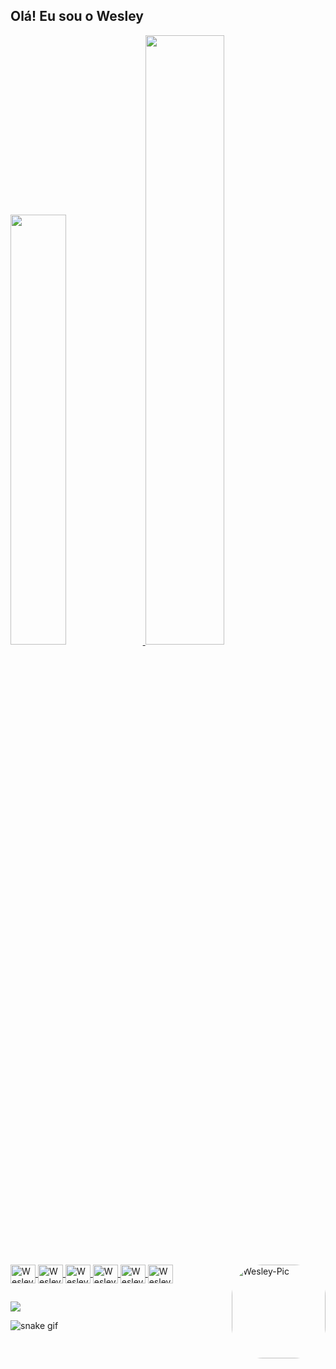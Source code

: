 
## Olá! Eu sou o Wesley

<div>
  <a href="https://github.com/WesleyReborn">
  <img height="42%" src="https://github-readme-stats.vercel.app/api?username=WesleyReborn&show_icons=true&theme=gruvbox&include_all_commits=true&count_private=true"/>
  <img height="50%" src="https://github-readme-stats.vercel.app/api/top-langs/?username=WesleyReborn&layout=compact&langs_count=16&theme=gruvbox"/>
    </div>
  
  <div style="display: inline_block"><br>
  <img align="center" alt="Wesley-Java" height="30" width="40" src="https://cdn.jsdelivr.net/gh/devicons/devicon/icons/java/java-original.svg">
  <img align="center" alt="Wesley-MySql" height="30" width="40" src="https://cdn.jsdelivr.net/gh/devicons/devicon/icons/mysql/mysql-original.svg">
  <img align="center" alt="Wesley-SpringBoot" height="30" width="40" src="https://cdn.jsdelivr.net/gh/devicons/devicon/icons/spring/spring-original.svg">
  <img align="center" alt="Wesley-Android" height="30" width="40" src="https://cdn.jsdelivr.net/gh/devicons/devicon/icons/android/android-original.svg">
  <img align="center" alt="Wesley-Dart" height="30" width="40" src="https://cdn.jsdelivr.net/gh/devicons/devicon/icons/dart/dart-original.svg">
  <img align="center" alt="Wesley-Flutter" height="30" width="40" src="https://cdn.jsdelivr.net/gh/devicons/devicon/icons/flutter/flutter-original.svg">
  <img align="right" alt="Wesley-Pic" height="150" style="border-radius:50px;" 
       src="https://media.giphy.com/media/oMQceB3vi4MY7WHspB/giphy.gif">
</div>
  
  ##
<div> 
  <a href="https://www.instagram.com/lwesleyl/" target="_blank"><img src="https://img.shields.io/badge/-Instagram-%23E4405F?style=for-the-badge&logo=instagram&logoColor=white" target="_blank"></a>
</div>

![snake gif](https://github.com/WesleyReborn/WesleyReborn/blob/output/github-contribution-grid-snake.svg)




